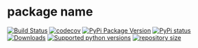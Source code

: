 # package name

[![Build Status](https://travis-ci.com/author/package_name.svg?branch=master)](https://travis-ci.com/author/package_name)
[![codecov](https://codecov.io/gh/author/package_name/branch/master/graph/badge.svg)](https://codecov.io/gh/author/package_name)
[![PyPi Package Version](https://img.shields.io/pypi/v/package_name.svg?style=flat-square)](https://pypi.python.org/pypi/package_name)
[![PyPi status](https://img.shields.io/pypi/status/package_name.svg?style=flat-square)](https://pypi.python.org/pypi/package_name)
[![Downloads](https://pepy.tech/badge/package_name)](https://pepy.tech/project/package_name)
[![Supported python versions](https://img.shields.io/pypi/pyversions/package_name.svg?style=flat-square)](https://pypi.python.org/pypi/package_name)
[![repository size](https://img.shields.io/github/repo-size/daveusa31/package_name)](https://pypi.python.org/pypi/package_name)
